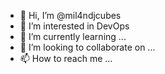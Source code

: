 - 👋 Hi, I’m @mil4ndjcubes
- 👀 I’m interested in DevOps
- 🌱 I’m currently learning ...
- 💞️ I’m looking to collaborate on ...
- 📫 How to reach me ...

<!---
mil4ndjcubes/mil4ndjcubes is a ✨ special ✨ repository because its `README.md` (this file) appears on your GitHub profile.
You can click the Preview link to take a look at your changes.
--->
